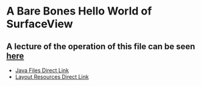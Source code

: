 # A Bare Bones Hello World of SurfaceView

## A lecture of the operation of this file can be seen [here](https://www.youtube.com/watch?v=kx-uWijfN-Q)

 - [Java Files Direct Link](./app/src/main/java/com/pckosek/a01_surfaceview_example/) <br>
 - [Layout Resources Direct Link](./app/src/main/res/layout)
##
